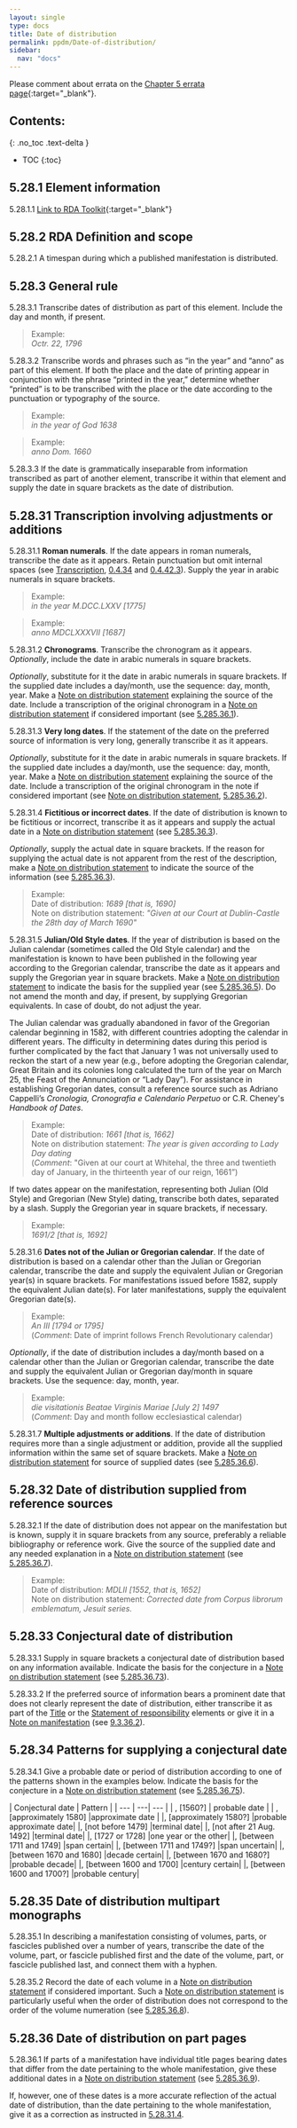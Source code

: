 ```yaml
---
layout: single
type: docs
title: Date of distribution
permalink: ppdm/Date-of-distribution/
sidebar:
  nav: "docs"
---
```


Please comment about errata on the [Chapter 5 errata page](https://docs.google.com/document/d/14roAt0euvJ-x_AboSVoOcMhDLkXYSk35-btRO8xgKZI/edit#heading=h.7ol7mamct4yh){:target="_blank"}.

## Contents:
{: .no_toc .text-delta }

- TOC
{:toc}

## 5.28.1 Element information

<a name="5.28.1.1">5.28.1.1</a> [Link to RDA Toolkit](https://beta.rdatoolkit.org/Content/Index?externalId=en-US_ala-65ea44c3-a78e-3883-9d14-6ef34c77067a){:target="_blank"}

## 5.28.2 RDA Definition and scope

<a name="5.28.2.1">5.28.2.1</a> A timespan during which a published manifestation is distributed.

## 5.28.3 General rule

<a name="5.28.3.1">5.28.3.1</a> Transcribe dates of distribution as part of this element. Include the day and month, if present.

>Example:  
><CITE>Octr. 22, 1796</CITE>

<a name="5.28.3.2">5.28.3.2</a> Transcribe words and phrases such as “in the year” and “anno” as part of this element. If both the place and the date of printing appear in conjunction with the phrase “printed in the year,” determine whether “printed” is to be transcribed with the place or the date according to the punctuation or typography of the source.

>Example:  
><CITE>in the year of God 1638</CITE>

>Example:  
><CITE>anno Dom. 1660</CITE>

<a name="5.28.3.3">5.28.3.3</a> If the date is grammatically inseparable from information transcribed as part of another element, transcribe it within that element and supply the date in square brackets as the date of distribution.

## 5.28.31 Transcription involving adjustments or additions

<a name="5.28.31.1">5.28.31.1</a> **Roman numerals**. If the date appears in roman numerals, transcribe the date as it appears. Retain punctuation but omit internal spaces (see [Transcription](/DCRMR/general-rules/Transcription/), [0.4.34](/DCRMR/general-rules/Transcription/#0434-punctuation-within-roman-numerals) and [0.4.42.3](/DCRMR/general-rules/Transcription/#0.4.42.3)). Supply the year in arabic numerals in square brackets.

>Example:  
><CITE>in the year M.DCC.LXXV [1775]</CITE>

>Example:  
><CITE>anno MDCLXXXVII [1687]</CITE>

<a name="5.28.31.2">5.28.31.2</a> **Chronograms**. Transcribe the chronogram as it appears. *Optionally*, include the date in arabic numerals in square brackets.

*Optionally*, substitute for it the date in arabic numerals in square brackets. If the supplied date includes a day/month, use the sequence: day, month, year. Make a [Note on distribution statement](/DCRMR/ppdm/Note-on-distribution-statement/) explaining the source of the date. Include a transcription of the original chronogram in a [Note on distribution statement](/DCRMR/ppdm/Note-on-distribution-statement/) if considered important (see [5.285.36.1](/DCRMR/ppdm/Note-on-distribution-statement/#5.285.36.1)).

<a name="5.28.31.3">5.28.31.3</a> **Very long dates**. If the statement of the date on the preferred source of information is very long, generally transcribe it as it appears. 

*Optionally*, substitute for it the date in arabic numerals in square brackets. If the supplied date includes a day/month, use the sequence: day, month, year. Make a [Note on distribution statement](/DCRMR/ppdm/Note-on-distribution-statement/) explaining the source of the date. Include a transcription of the original chronogram in the note if considered important (see [Note on distribution statement](/DCRMR/ppdm/Note-on-distribution-statement/), [5.285.36.2](/DCRMR/ppdm/Note-on-distribution-statement/#5.285.36.2)).

<a name="5.28.31.4">5.28.31.4</a> **Fictitious or incorrect dates**. If the date of distribution is known to be fictitious or incorrect, transcribe it as it appears and supply the actual date in a [Note on distribution statement](/DCRMR/ppdm/Note-on-distribution-statement/) (see [5.285.36.3](/DCRMR/ppdm/Note-on-distribution-statement/#5.285.36.3)).

*Optionally*, supply the actual date in square brackets.  If the reason for supplying the actual date is not apparent from the rest of the description, make a [Note on distribution statement](/DCRMR/ppdm/Note-on-distribution-statement/) to indicate the source of the information (see [5.285.36.3](/DCRMR/ppdm/Note-on-distribution-statement/#5.285.36.3)).

>Example:  
>Date of distribution: <CITE>1689 [that is, 1690]</CITE>  
>Note on distribution statement: <CITE>"Given at our Court at Dublin-Castle the 28th day of March 1690"</CITE>

<a name="5.28.31.5">5.28.31.5</a>  **Julian/Old Style dates**. If the year of distribution is based on the Julian calendar (sometimes called the Old Style calendar) and the manifestation is known to have been published in the following year according to the Gregorian calendar, transcribe the date as it appears and supply the Gregorian year in square brackets.  Make a [Note on distribution statement](/DCRMR/ppdm/Note-on-distribution-statement/) to indicate the basis for the supplied year (see [5.285.36.5](/DCRMR/ppdm/Note-on-distribution-statement/#5.285.36.5)). Do not amend the month and day, if present, by supplying Gregorian equivalents. In case of doubt, do not adjust the year.

The Julian calendar was gradually abandoned in favor of the Gregorian calendar beginning in 1582, with different countries adopting the calendar in different years. The difficulty in determining dates during this period is further complicated by the fact that January 1 was not universally used to reckon the start of a new year (e.g., before adopting the Gregorian calendar, Great Britain and its colonies long calculated the turn of the year on March 25, the Feast of the Annunciation or “Lady Day”). For assistance in establishing Gregorian dates, consult a reference source such as Adriano Cappelli’s *Cronologia, Cronografia e Calendario Perpetuo* or C.R. Cheney's *Handbook of Dates*.

>Example:  
>Date of distribution: <CITE>1661 [that is, 1662]</CITE>  
>Note on distribution statement: <CITE>The year is given according to Lady Day dating</CITE>  
>(*Comment*: "Given at our court at Whitehal, the three and twentieth day of January, in the thirteenth year of our reign, 1661”)

If two dates appear on the manifestation, representing both Julian (Old Style) and Gregorian (New Style) dating, transcribe both dates, separated by a slash. Supply the Gregorian year in square brackets, if necessary.

>Example:  
><CITE>1691/2 [that is, 1692]</CITE>

<a name="5.28.31.6">5.28.31.6</a> **Dates not of the Julian or Gregorian calendar**.  If the date of distribution is based on a calendar other than the Julian or Gregorian calendar, transcribe the date and supply the equivalent Julian or Gregorian year(s) in square brackets.  For manifestations issued before 1582, supply the equivalent Julian date(s). For later manifestations, supply the equivalent Gregorian date(s).

>Example:  
><CITE>An III [1794 or 1795]</CITE>  
>(*Comment*: Date of imprint follows French Revolutionary calendar)

*Optionally*, if the date of distribution includes a day/month based on a calendar other than the Julian or Gregorian calendar, transcribe the date and supply the equivalent Julian or Gregorian day/month in square brackets. Use the sequence: day, month, year.

>Example:  
><CITE>die visitationis Beatae Virginis Mariae [July 2] 1497</CITE>  
>(*Comment*: Day and month follow ecclesiastical calendar)

<a name="5.28.31.7">5.28.31.7</a> **Multiple adjustments or additions**. If the date of distribution requires more than a single adjustment or addition, provide all the supplied information within the same set of square brackets.  Make a [Note on distribution statement](/DCRMR/ppdm/Note-on-distribution-statement/) for source of supplied dates (see [5.285.36.6](/DCRMR/ppdm/Note-on-distribution-statement/#5.285.36.6)).

## 5.28.32 Date of distribution supplied from reference sources

<a name="5.28.32.1">5.28.32.1</a> If the date of distribution does not appear on the manifestation but is known, supply it in square brackets from any source, preferably a reliable bibliography or reference work. Give the source of the supplied date and any needed explanation in a [Note on distribution statement](/DCRMR/ppdm/Note-on-distribution-statement/) (see [5.285.36.7](/DCRMR/ppdm/Note-on-distribution-statement/#5.285.36.7)).

>Example:  
>Date of distribution: <CITE>MDLII [1552, that is, 1652]</CITE>  
>Note on distribution statement: <CITE>Corrected date from Corpus librorum emblematum, Jesuit series.</CITE>

## 5.28.33 Conjectural date of distribution

<a name="5.28.33.1">5.28.33.1</a> Supply in square brackets a conjectural date of distribution based on any information available. Indicate the basis for the conjecture in a [Note on distribution statement](/DCRMR/ppdm/Note-on-distribution-statement/) (see [5.285.36.73](/DCRMR/ppdm/Note-on-distribution-statement/#5.285.36.73)).

<a name="5.28.33.2">5.28.33.2</a> If the preferred source of information bears a prominent date that does not clearly represent the date of distribution, either transcribe it as part of the [Title](/DCRMR/title/) or the [Statement of responsibility](/DCRMR/sor/) elements or give it in a [Note on manifestation](/DCRMR/additional-notes/Note-on-manifestation/) (see [9.3.36.2](/DCRMR/additional-notes/Note-on-manifestation/#9.3.36.2)).

## 5.28.34 Patterns for supplying a conjectural date

<a name="5.28.34.1">5.28.34.1</a> Give a probable date or period of distribution according to one of the patterns shown in the examples below. Indicate the basis for the conjecture in a [Note on distribution statement](/DCRMR/ppdm/Note-on-distribution-statement/) (see [5.285.36.75](/DCRMR/ppdm/Note-on-distribution-statement/#5.285.36.75)).

| Conjectural date | Pattern |
| --- | ---| --- |
| , [1560?]	| probable date | 
| , [approximately 1580] |approximate date | 
|, [approximately 1580?] |probable approximate date|
|, [not before 1479] |terminal date|
|, [not after 21 Aug. 1492]	|terminal date|
|, [1727 or 1728] |one year or the other|
|, [between 1711 and 1749] |span certain|
|, [between 1711 and 1749?] |span uncertain|
|, [between 1670 and 1680] |decade certain|
|, [between 1670 and 1680?] |probable decade|
|, [between 1600 and 1700] |century certain|
|, [between 1600 and 1700?] |probable century|

## 5.28.35 Date of distribution multipart monographs

<a name="5.28.35.1">5.28.35.1</a> In describing a manifestation consisting of volumes, parts, or fascicles published over a number of years, transcribe the date of the volume, part, or fascicle published first and the date of the volume, part, or fascicle published last, and connect them with a hyphen.

<a name="5.28.35.2">5.28.35.2</a> Record the date of each volume in a [Note on distribution statement](/DCRMR/ppdm/Note-on-distribution-statement/) if considered important. Such a [Note on distribution statement](/DCRMR/ppdm/Note-on-distribution-statement/) is particularly useful when the order of distribution does not correspond to the order of the volume numeration (see [5.285.36.8](/DCRMR/ppdm/Note-on-distribution-statement/#5.285.36.8)).

## 5.28.36 Date of distribution on part pages

<a name="5.28.36.1">5.28.36.1</a> If parts of a manifestation have individual title pages bearing dates that differ from the date pertaining to the whole manifestation, give these additional dates in a [Note on distribution statement](/DCRMR/ppdm/Note-on-distribution-statement/) (see [5.285.36.9](/DCRMR/ppdm/Note-on-distribution-statement/#5.285.36.9)). 

If, however, one of these dates is a more accurate reflection of the actual date of distribution, than the date pertaining to the whole manifestation, give it as a correction as instructed in [5.28.31.4](#5.28.31.4).
